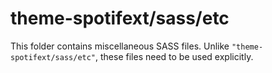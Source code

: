# theme-spotifext/sass/etc

This folder contains miscellaneous SASS files. Unlike `"theme-spotifext/sass/etc"`, these files
need to be used explicitly.
